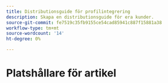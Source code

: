 ```yaml
---
title: Distributionsguide för profilintegrering
description: Skapa en distributionsguide för era kunder.
source-git-commit: fe7519c35fb9155ce54cad85941c887f15881a38
workflow-type: tm+mt
source-wordcount: '14'
ht-degree: 0%

---
```



# Platshållare för artikel

